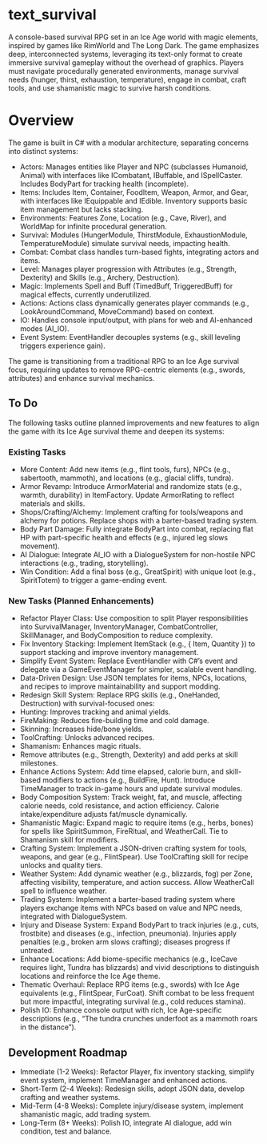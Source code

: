 # text_survival

A console-based survival RPG set in an Ice Age world with magic elements, inspired by games like RimWorld and The Long Dark. The game emphasizes deep, interconnected systems, leveraging its text-only format to create immersive survival gameplay without the overhead of graphics. Players must navigate procedurally generated environments, manage survival needs (hunger, thirst, exhaustion, temperature), engage in combat, craft tools, and use shamanistic magic to survive harsh conditions.

# Overview

The game is built in C# with a modular architecture, separating concerns into distinct systems:
- Actors: Manages entities like Player and NPC (subclasses Humanoid, Animal) with interfaces like ICombatant, IBuffable, and ISpellCaster. Includes BodyPart for tracking health (incomplete).
- Items: Includes Item, Container, FoodItem, Weapon, Armor, and Gear, with interfaces like IEquippable and IEdible. Inventory supports basic item management but lacks stacking.
- Environments: Features Zone, Location (e.g., Cave, River), and WorldMap for infinite procedural generation.
- Survival: Modules (HungerModule, ThirstModule, ExhaustionModule, TemperatureModule) simulate survival needs, impacting health.
- Combat: Combat class handles turn-based fights, integrating actors and items.
- Level: Manages player progression with Attributes (e.g., Strength, Dexterity) and Skills (e.g., Archery, Destruction).
- Magic: Implements Spell and Buff (TimedBuff, TriggeredBuff) for magical effects, currently underutilized.
- Actions: Actions class dynamically generates player commands (e.g., LookAroundCommand, MoveCommand) based on context.
- IO: Handles console input/output, with plans for web and AI-enhanced modes (AI_IO).
- Event System: EventHandler decouples systems (e.g., skill leveling triggers experience gain).

The game is transitioning from a traditional RPG to an Ice Age survival focus, requiring updates to remove RPG-centric elements (e.g., swords, attributes) and enhance survival mechanics.

## To Do
The following tasks outline planned improvements and new features to align the game with its Ice Age survival theme and deepen its systems:
### Existing Tasks
- More Content: Add new items (e.g., flint tools, furs), NPCs (e.g., sabertooth, mammoth), and locations (e.g., glacial cliffs, tundra).
- Armor Revamp: Introduce ArmorMaterial and randomize stats (e.g., warmth, durability) in ItemFactory. Update ArmorRating to reflect materials and skills.
- Shops/Crafting/Alchemy: Implement crafting for tools/weapons and alchemy for potions. Replace shops with a barter-based trading system.
- Body Part Damage: Fully integrate BodyPart into combat, replacing flat HP with part-specific health and effects (e.g., injured leg slows movement).
- AI Dialogue: Integrate AI_IO with a DialogueSystem for non-hostile NPC interactions (e.g., trading, storytelling).
- Win Condition: Add a final boss (e.g., GreatSpirit) with unique loot (e.g., SpiritTotem) to trigger a game-ending event.
  
### New Tasks (Planned Enhancements)
- Refactor Player Class: Use composition to split Player responsibilities into SurvivalManager, InventoryManager, CombatController, SkillManager, and BodyComposition to reduce complexity.
- Fix Inventory Stacking: Implement ItemStack (e.g., { Item, Quantity }) to support stacking and improve inventory management.
- Simplify Event System: Replace EventHandler with C#’s event and delegate via a GameEventManager for simpler, scalable event handling.
- Data-Driven Design: Use JSON templates for items, NPCs, locations, and recipes to improve maintainability and support modding.
- Redesign Skill System: Replace RPG skills (e.g., OneHanded, Destruction) with survival-focused ones:
- Hunting: Improves tracking and animal yields.
- FireMaking: Reduces fire-building time and cold damage.
- Skinning: Increases hide/bone yields.
- ToolCrafting: Unlocks advanced recipes.
- Shamanism: Enhances magic rituals.
- Remove attributes (e.g., Strength, Dexterity) and add perks at skill milestones.
- Enhance Actions System: Add time elapsed, calorie burn, and skill-based modifiers to actions (e.g., BuildFire, Hunt). Introduce TimeManager to track in-game hours and update survival modules.
- Body Composition System: Track weight, fat, and muscle, affecting calorie needs, cold resistance, and action efficiency. Calorie intake/expenditure adjusts fat/muscle dynamically.
- Shamanistic Magic: Expand magic to require items (e.g., herbs, bones) for spells like SpiritSummon, FireRitual, and WeatherCall. Tie to Shamanism skill for modifiers.
- Crafting System: Implement a JSON-driven crafting system for tools, weapons, and gear (e.g., FlintSpear). Use ToolCrafting skill for recipe unlocks and quality tiers.
- Weather System: Add dynamic weather (e.g., blizzards, fog) per Zone, affecting visibility, temperature, and action success. Allow WeatherCall spell to influence weather.
- Trading System: Implement a barter-based trading system where players exchange items with NPCs based on value and NPC needs, integrated with DialogueSystem.
- Injury and Disease System: Expand BodyPart to track injuries (e.g., cuts, frostbite) and diseases (e.g., infection, pneumonia). Injuries apply penalties (e.g., broken arm slows crafting); diseases progress if untreated.
- Enhance Locations: Add biome-specific mechanics (e.g., IceCave requires light, Tundra has blizzards) and vivid descriptions to distinguish locations and reinforce the Ice Age theme.
- Thematic Overhaul: Replace RPG items (e.g., swords) with Ice Age equivalents (e.g., FlintSpear, FurCoat). Shift combat to be less frequent but more impactful, integrating survival (e.g., cold reduces stamina).
- Polish IO: Enhance console output with rich, Ice Age-specific descriptions (e.g., “The tundra crunches underfoot as a mammoth roars in the distance”).

## Development Roadmap
- Immediate (1-2 Weeks): Refactor Player, fix inventory stacking, simplify event system, implement TimeManager and enhanced actions.
- Short-Term (2-4 Weeks): Redesign skills, adopt JSON data, develop crafting and weather systems.
- Mid-Term (4-8 Weeks): Complete injury/disease system, implement shamanistic magic, add trading system.
- Long-Term (8+ Weeks): Polish IO, integrate AI dialogue, add win condition, test and balance.

